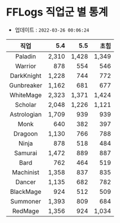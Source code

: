 # FFLogs 직업군 별 통계

- 업데이트 : `2022-03-26 00:06:24`

|직업|5.4|5.5|초힘|
|:-:|-:|-:|-:|
|Paladin|2,310|1,428|1,349|
|Warrior|878|554|546|
|DarkKnight|1,228|744|772|
|Gunbreaker|1,162|681|677|
|WhiteMage|2,323|1,371|1,424|
|Scholar|2,048|1,226|1,121|
|Astrologian|1,709|939|939|
|Monk|640|382|397|
|Dragoon|1,130|766|788|
|Ninja|878|518|484|
|Samurai|1,472|889|887|
|Bard|762|464|519|
|Machinist|1,358|837|835|
|Dancer|1,135|682|782|
|BlackMage|924|512|509|
|Summoner|1,393|809|684|
|RedMage|1,356|924|1,034|
